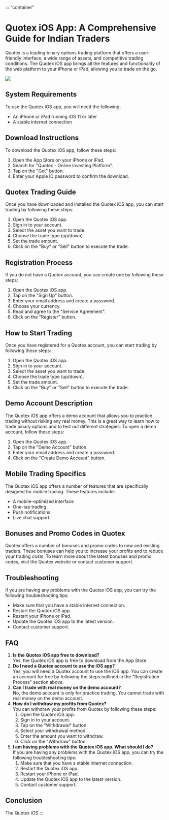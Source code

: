 ::: \"container\"
# Quotex iOS App: A Comprehensive Guide for Indian Traders

Quotex is a leading binary options trading platform that offers a
user-friendly interface, a wide range of assets, and competitive trading
conditions. The Quotex iOS app brings all the features and functionality
of the web platform to your iPhone or iPad, allowing you to trade on the
go.

[![](https://static.quotex.io/files/1_en/300_250.jpg)](https://traff.sbs/brokerqxsignupf)

## System Requirements

To use the Quotex iOS app, you will need the following:

-   An iPhone or iPad running iOS 11 or later
-   A stable internet connection

## Download Instructions

To download the Quotex iOS app, follow these steps:

1.  Open the App Store on your iPhone or iPad.
2.  Search for "Quotex - Online Investing Platform".
3.  Tap on the "Get" button.
4.  Enter your Apple ID password to confirm the download.

## Quotex Trading Guide

Once you have downloaded and installed the Quotex iOS app, you can start
trading by following these steps:

1.  Open the Quotex iOS app.
2.  Sign in to your account.
3.  Select the asset you want to trade.
4.  Choose the trade type (up/down).
5.  Set the trade amount.
6.  Click on the "Buy" or "Sell" button to execute the
    trade.

## Registration Process

If you do not have a Quotex account, you can create one by following
these steps:

1.  Open the Quotex iOS app.
2.  Tap on the "Sign Up" button.
3.  Enter your email address and create a password.
4.  Choose your currency.
5.  Read and agree to the "Service Agreement".
6.  Click on the "Register" button.

## How to Start Trading

Once you have registered for a Quotex account, you can start trading by
following these steps:

1.  Open the Quotex iOS app.
2.  Sign in to your account.
3.  Select the asset you want to trade.
4.  Choose the trade type (up/down).
5.  Set the trade amount.
6.  Click on the "Buy" or "Sell" button to execute the
    trade.

## Demo Account Description

The Quotex iOS app offers a demo account that allows you to practice
trading without risking any real money. This is a great way to learn how
to trade binary options and to test out different strategies. To open a
demo account, follow these steps:

1.  Open the Quotex iOS app.
2.  Tap on the "Demo Account" button.
3.  Enter your email address and create a password.
4.  Click on the "Create Demo Account" button.

## Mobile Trading Specifics

The Quotex iOS app offers a number of features that are specifically
designed for mobile trading. These features include:

-   A mobile-optimized interface
-   One-tap trading
-   Push notifications
-   Live chat support

## Bonuses and Promo Codes in Quotex

Quotex offers a number of bonuses and promo codes to new and existing
traders. These bonuses can help you to increase your profits and to
reduce your trading costs. To learn more about the latest bonuses and
promo codes, visit the Quotex website or contact customer support.

## Troubleshooting

If you are having any problems with the Quotex iOS app, you can try the
following troubleshooting tips:

-   Make sure that you have a stable internet connection.
-   Restart the Quotex iOS app.
-   Restart your iPhone or iPad.
-   Update the Quotex iOS app to the latest version.
-   Contact customer support.

## FAQ

1.  **Is the Quotex iOS app free to download?**\
    Yes, the Quotex iOS app is free to download from the App Store.
2.  **Do I need a Quotex account to use the iOS app?**\
    Yes, you will need a Quotex account to use the iOS app. You can
    create an account for free by following the steps outlined in the
    "Registration Process" section above.
3.  **Can I trade with real money on the demo account?**\
    No, the demo account is only for practice trading. You cannot trade
    with real money on the demo account.
4.  **How do I withdraw my profits from Quotex?**\
    You can withdraw your profits from Quotex by following these steps:
    1.  Open the Quotex iOS app.
    2.  Sign in to your account.
    3.  Tap on the "Withdrawal" button.
    4.  Select your withdrawal method.
    5.  Enter the amount you want to withdraw.
    6.  Click on the "Withdraw" button.
5.  **I am having problems with the Quotex iOS app. What should I do?**\
    If you are having any problems with the Quotex iOS app, you can try
    the following troubleshooting tips:
    1.  Make sure that you have a stable internet connection.
    2.  Restart the Quotex iOS app.
    3.  Restart your iPhone or iPad.
    4.  Update the Quotex iOS app to the latest version.
    5.  Contact customer support.

## Conclusion

The Quotex iOS
:::

